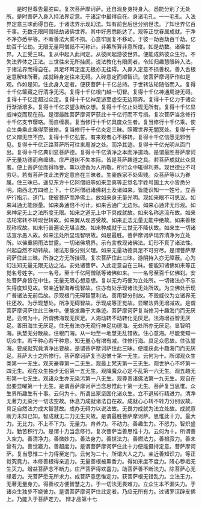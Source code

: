 <!-- { "loadSidebar": true } -->
　　是时世尊告最胜曰。复次菩萨摩诃萨。还自观身身持身入。悉能分别了无处所。是时菩萨入身入持法界定意。于诸定中最得自在。身诸毛孔。一一毛孔。入法界定意三昧而得自在。于诸法界示现幻法。知有前世后世分别世法。了知世界亿百千事。无数无限阿僧祇劫诸佛世界。其中好恶悉能达了。观等正觉眷属成就。于净不净亦悉平等。不断善法大乘不损。心意牢固复不移动。于彼一劫百劫百千劫。亿劫百千亿劫。无限无量阿僧祇不可称计。非筹所算非意所度。如是劫数。诸佛世界。入正受三昧。复从中起入此间定。从彼间起游彼世界。便能成熟彼众生行。不失法界体之正法。三世往来无所挂阂。说法教化有限阂者。令知归趣慧眼碎入法。于诸法界而得自在。具足坏耳定度无极亦无挂碍。入鼻入定意不损善权。善入舌根定意解味所著。成就碎身定往来无碍。入碎意定而顺智识。彼菩萨摩诃萨作如是观。作如是知。住此身入定者。便获菩萨十千亿总持。于世转法轮随俗而入。复得十千亿箧藏之行清净无污。复得十千亿根门越一切智。复得十千亿神通周游无碍。复得十千亿定超过众定。复得十千亿神足游至虚空无边际界。复得十千亿力于诸众行渐渐增多。复得十千亿求望永断众想。复得十千亿止处现无所有。复得十千亿显威神变而现在前。是谓最胜菩萨摩诃萨获此十千亿行而不亏损。复次菩萨当念修行十千亿支节璎珞。而自缠裹。复当修行十千亿具度众生者。复当修行十千亿乘。使众生类乘此乘得至彼岸。复当修行十千亿炎定三昧。照曜世界无闇冥处。复得十千亿义辩无应不应。复得十千亿弘誓。有来观者心不移转。复得十千亿信愿无邪倒见。复得十千亿正路菩萨所可往来周游之处。而净其迹。复得十千亿光明从面门出。复得十千亿典训显菩萨德。复得十千亿清净之本而净道场。是谓最胜菩萨摩诃萨无量功德而自缠络。庄严道树不失本际。皆是菩萨趣道之具。若菩萨成就此众具者。便上菩萨位而得称誉。熏以德香为人所敬。所行众中辄得利养。现世德业不可穷尽。若有菩萨住此法界定意自在三昧者。生豪族家不处卑贱。众菩萨等以为眷属。住三昧已。遥见东方十亿阿僧祇等如来至真等正觉名字姓号国土大小皆悉分明。南西北方四维上下。十亿阿僧祇诸佛刹土及诸如来。皆能识知一一姓号。立菩萨行指示。道门。使彼菩萨而净佛土。放如来身无量光明。现如来眼不可思议。如来耳通无能限量。如来鼻通倍不可计。如来舌通广无边际。如来心通非无形观。如来神足无上之法所度无限。如来之道无上中下具成就故。如来名称远流布故。如来法轮常转不转现世转故。如来翼从现咨受故。如来正法无量无能中绝故。如来善根现称叹故。如来行普遍论无堪当故。如来种成就于三世无不降伏故。如来生一切诸法宣示愚人故。如来法处所显现智明故。如是最胜。菩萨摩诃萨现界清净为立处所。以佛重阴雨法甘露。一切诸佛境界。示有言教现诸佛法。幻形不真了诸法性。兴起自然不动转故。诸法形像分别义理。如来无量功德具足不可穷尽。是谓菩萨摩诃萨住此三昧。所游之方无所挂碍。复次菩萨住此三昧。游阴持入亦无障蔽。心为幻法知无量无限无边之法。安处诸菩萨。入此定意自在三昧。便能知诸佛如来等正觉名号姓字。一一名号。至十千亿阿僧祇等诸佛如来。一一名号至百千亿佛刹。安处菩萨身皆在中住。无量无限心想意想。复以无为巧便为立处所。一切诸法亦不忘失得度知见故。常亲近智海希现智故。住亦有处示现诸法无处所故。为立佛处示现广普诸法无前后故。示现根门无碍智慧利法。善用智分别故。不毁威仪为立诸界无往还故。为示现慧处。所净无碍智故。示现成等正觉故。显曜法界无增减故。是谓菩萨摩诃萨住此三昧中。便能发趣于大乘迹。菩萨摩诃萨复当修习十趣海门而无厌足。云何为十。所谓佛海现无厌足。人海动转不动转化无厌足。法海增益智无厌足。善田海生无厌足。住无有法亦无观行神足功德海。无处所亦无厌足。显智明海。执慧无分散故。住根门海。从一地至一地慧无乱错故。住心意海。尽能觉知一切众生。若干种心若干种意。知无量心有增有减。住修行海。具足众愿故。住弘誓海。要成就究竟清净出要故。是谓菩萨摩诃萨住此三昧。便能获此十趣海门而无厌足。菩萨大士之所修行。菩萨摩诃萨复当思惟十第一无生。云何为十。所谓观众生类第一一无生。观天豪尊第一二无生。观最上梵天第一三无生。观世护心不坏第一四无生。观在众生独步无侣第一五无生。观降魔众心定不乱第一六无生。观五趣无形第一七无生。观诸众生亦无染污第一八无生。观尊贵诸佛法第一九无生。观自在出要显曜第一十无生。是谓菩萨摩诃萨当念思惟此十第一无生。菩萨复当思惟。众生界所趣生有十事。云何为十。所谓出家坚固化诸众生。立不退转行精进力。清净无著力无染污一切法空故。休息力成就诸法自在故。成就心心转不转力分别议故。具足自然法力成大智慧故。成办无碍力以说法故。无畏力成就为法立处故。成就意断力未知已知。智成就无二力无生灭故。是谓最胜菩萨摩诃萨。思惟此十力。最大力。无比力。不上不下力。无量力。育养力。不动力。善趣生力。不怒力。智炽盛力。勤苦积行力。是谓十力当念修行。复次菩萨当善思惟十力。云何为十。所谓善入空力。善清净力。善微妙力。善法身力。善世法力。善燃法力。善根寂力。善未曾有力。善觉寤力。善超度力。是谓菩萨摩诃萨住此十力便能摄持定意。菩萨摩诃萨。复当思惟二十力得至定门。云何为二十。所谓大人之力。亲近善知识力。等正觉究竟力。本修善根得亲近力。无量善根被熏香力。得如来度不度力。降心秽垢无生灭力。增益菩萨念不断力。庄严菩萨得欢喜力。助菩萨善不断法力。除菩萨心无缘着力。充菩萨愿无所求力。成菩萨意思惟定力。获菩萨根无错乱力。立法王力。无著无量身力。得善权方便智慧之力。于一切法无畏难力。立众生本不漏失力。于诸众生独步不娆彼力。是谓菩萨摩诃萨住此定者。乃应无所有力。过诸罗汉辟支佛上。乃能入于菩萨定力。
辩才品第十七
